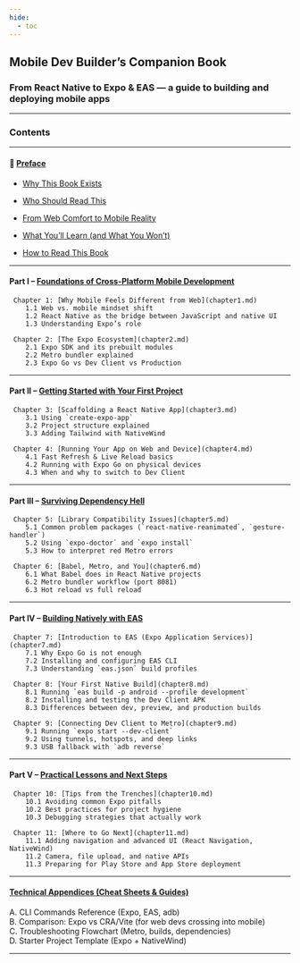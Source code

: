 ```yaml
---
hide:
  - toc
---
```


## **Mobile Dev Builder’s Companion Book**
### From React Native to Expo & EAS — a guide to building and deploying mobile apps

---

### **Contents**

---

#### 📖 [Preface](Preface.md)

- [Why This Book Exists](Preface.md#why-this-book-exists)

- [Who Should Read This](Preface.md#who-should-read-this)

- [From Web Comfort to Mobile Reality](Preface.md#from-web-comfort-to-mobile-reality)

- [What You’ll Learn (and What You Won’t)](Preface.md#what-youll-learn-and-what-you-wont)

- [How to Read This Book](Preface.md#how-to-read-this-book)

---

#### Part I – [Foundations of Cross-Platform Mobile Development](PartI_overview.md)

     Chapter 1: [Why Mobile Feels Different from Web](chapter1.md)  
        1.1 Web vs. mobile mindset shift  
        1.2 React Native as the bridge between JavaScript and native UI  
        1.3 Understanding Expo’s role  

     Chapter 2: [The Expo Ecosystem](chapter2.md)  
        2.1 Expo SDK and its prebuilt modules  
        2.2 Metro bundler explained  
        2.3 Expo Go vs Dev Client vs Production  

---

#### Part II – [Getting Started with Your First Project](PartII_overview.md)

     Chapter 3: [Scaffolding a React Native App](chapter3.md)  
        3.1 Using `create-expo-app`  
        3.2 Project structure explained  
        3.3 Adding Tailwind with NativeWind  

     Chapter 4: [Running Your App on Web and Device](chapter4.md)  
        4.1 Fast Refresh & Live Reload basics  
        4.2 Running with Expo Go on physical devices  
        4.3 When and why to switch to Dev Client  

---

#### Part III – [Surviving Dependency Hell](PartIII_overview.md)

     Chapter 5: [Library Compatibility Issues](chapter5.md)  
        5.1 Common problem packages (`react-native-reanimated`, `gesture-handler`)  
        5.2 Using `expo-doctor` and `expo install`  
        5.3 How to interpret red Metro errors  

     Chapter 6: [Babel, Metro, and You](chapter6.md)  
        6.1 What Babel does in React Native projects  
        6.2 Metro bundler workflow (port 8081)  
        6.3 Hot reload vs full reload  

---

#### Part IV – [Building Natively with EAS](PartIV_overview.md)

     Chapter 7: [Introduction to EAS (Expo Application Services)](chapter7.md)  
        7.1 Why Expo Go is not enough  
        7.2 Installing and configuring EAS CLI  
        7.3 Understanding `eas.json` build profiles  

     Chapter 8: [Your First Native Build](chapter8.md)  
        8.1 Running `eas build -p android --profile development`  
        8.2 Installing and testing the Dev Client APK  
        8.3 Differences between dev, preview, and production builds  

     Chapter 9: [Connecting Dev Client to Metro](chapter9.md)  
        9.1 Running `expo start --dev-client`  
        9.2 Using tunnels, hotspots, and deep links  
        9.3 USB fallback with `adb reverse`  

---

#### Part V – [Practical Lessons and Next Steps](PartV_overview.md)

     Chapter 10: [Tips from the Trenches](chapter10.md)  
        10.1 Avoiding common Expo pitfalls  
        10.2 Best practices for project hygiene  
        10.3 Debugging strategies that actually work  

     Chapter 11: [Where to Go Next](chapter11.md)  
        11.1 Adding navigation and advanced UI (React Navigation, NativeWind)  
        11.2 Camera, file upload, and native APIs  
        11.3 Preparing for Play Store and App Store deployment  

---

#### [Technical Appendices (Cheat Sheets & Guides)](appendices.md)

A. CLI Commands Reference (Expo, EAS, adb)  
B. Comparison: Expo vs CRA/Vite (for web devs crossing into mobile)  
C. Troubleshooting Flowchart (Metro, builds, dependencies)  
D. Starter Project Template (Expo + NativeWind)  

---
